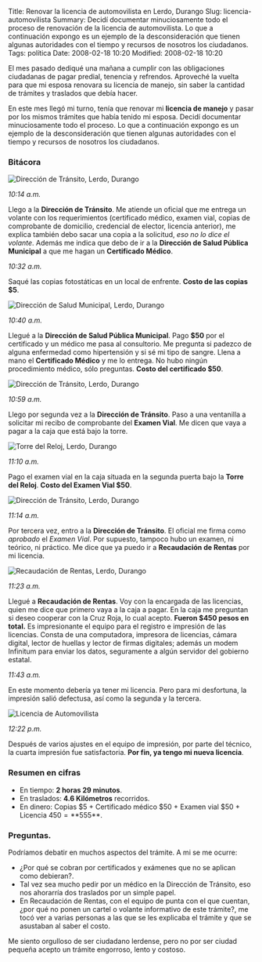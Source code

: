 Title: Renovar la licencia de automovilista en Lerdo, Durango
Slug: licencia-automovilista
Summary: Decidí documentar minuciosamente todo el proceso de renovación de la licencia de automovilista. Lo que a continuación expongo es un ejemplo de la desconsideración que tienen algunas autoridades con el tiempo y recursos de nosotros los ciudadanos.
Tags: política
Date: 2008-02-18 10:20
Modified: 2008-02-18 10:20


El mes pasado dediqué una mañana a cumplir con las obligaciones ciudadanas de pagar predial, tenencia y refrendos. Aproveché la vuelta para que mi esposa renovara su licencia de manejo, sin saber la cantidad de trámites y traslados que debía hacer.

En este mes llegó mi turno, tenía que renovar mi **licencia de manejo** y pasar por los mismos trámites que había tenido mi esposa. Decidí documentar minuciosamente todo el proceso. Lo que a continuación expongo es un ejemplo de la desconsideración que tienen algunas autoridades con el tiempo y recursos de nosotros los ciudadanos.

### Bitácora

<img class="img-fluid" src="01-direccion-transito-lerdo-durango.jpg" alt="Dirección de Tránsito, Lerdo, Durango">

*10:14 a.m.*

Llego a la **Dirección de Tránsito**. Me atiende un oficial que me entrega un volante con los requerimientos (certificado médico, examen vial, copias de comprobante de domicilio, credencial de elector, licencia anterior), me explica también debo sacar una copia a la solicitud, _eso no lo dice el volante_. Además me indica que debo de ir a la **Dirección de Salud Pública Municipal** a que me hagan un **Certificado Médico**.

*10:32 a.m.*

Saqué las copias fotostáticas en un local de enfrente. **Costo de las copias $5**.

<img class="img-fluid" src="02-direccion-salud-publica-municipal-lerdo-durango.jpg" alt="Dirección de Salud Municipal, Lerdo, Durango">

*10:40 a.m.*

Llegué a la **Dirección de Salud Pública Municipal**. Pago **$50** por el certificado y un médico me pasa al consultorio. Me pregunta si padezco de alguna enfermedad como hipertensión y si sé mi tipo de sangre. Llena a mano el **Certificado Médico** y me lo entrega. No hubo ningún procedimiento médico, sólo preguntas. **Costo del certificado $50**.

<img class="img-fluid" src="03-direccion-transito-lerdo-durango.jpg" alt="Dirección de Tránsito, Lerdo, Durango">

*10:59 a.m.*

Llego por segunda vez a la **Dirección de Tránsito**. Paso a una ventanilla a solicitar mi recibo de comprobante del **Examen Vial**. Me dicen que vaya a pagar a la caja que está bajo la torre.

<img class="img-fluid" src="04-torre-del-reloj-lerdo-durango.jpg" alt="Torre del Reloj, Lerdo, Durango">

*11:10 a.m.*

Pago el examen vial en la caja situada en la segunda puerta bajo la **Torre del Reloj**. **Costo del Examen Vial $50**.

<img class="img-fluid" src="03-direccion-transito-lerdo-durango.jpg" alt="Dirección de Tránsito, Lerdo, Durango">

*11:14 a.m.*

Por tercera vez, entro a la **Dirección de Tránsito**. El oficial me firma como *aprobado* el *Examen Vial*. Por supuesto, tampoco hubo un examen, ni teórico, ni práctico. Me dice que ya puedo ir a **Recaudación de Rentas** por mi licencia.

<img class="img-fluid" src="05-recaudacion-de-rentas-lerdo-durango.jpg" alt="Recaudación de Rentas, Lerdo, Durango">

*11:23 a.m.*

Llegué a **Recaudación de Rentas**. Voy con la encargada de las licencias, quien me dice que primero vaya a la caja a pagar. En la caja me preguntan si deseo cooperar con la Cruz Roja, lo cual acepto. **Fueron $450 pesos en total.** Es impresionante el equipo para el registro e impresión de las licencias. Consta de una computadora, impresora de licencias, cámara digital, lector de huellas y lector de firmas digitales; además un modem Infinitum para enviar los datos, seguramente a algún servidor del gobierno estatal.

*11:43 a.m.*

En este momento debería ya tener mi licencia. Pero para mi desfortuna, la impresión salió defectusa, así como la segunda y la tercera.

<img class="img-fluid" src="00-licencia-de-automovilista.jpg" alt="Licencia de Automovilista">

*12:22 p.m.*

Después de varios ajustes en el equipo de impresión, por parte del técnico, la cuarta impresión fue satisfactoria. **Por fin, ya tengo mi nueva licencia**.

### Resumen en cifras

* En tiempo: **2 horas 29 minutos**.
* En traslados: **4.6 Kilómetros** recorridos.
* En dinero: Copias $5 + Certificado médico $50 + Examen vial $50 + Licencia $450 = **$555**.

### Preguntas.

Podríamos debatir en muchos aspectos del trámite. A mi se me ocurre:

* ¿Por qué se cobran por certificados y exámenes que no se aplican como debieran?.
* Tal vez sea mucho pedir por un médico en la Dirección de Tránsito, eso nos ahorarría dos traslados por un simple papel.
* En Recaudación de Rentas, con el equipo de punta con el que cuentan, ¿por qué no ponen un cartel o volante informativo de este trámite?, me tocó ver a varias personas a las que se les explicaba el trámite y que se asustaban al saber el costo.

Me siento orgulloso de ser ciudadano lerdense, pero no por ser ciudad pequeña acepto un trámite engorroso, lento y costoso.
